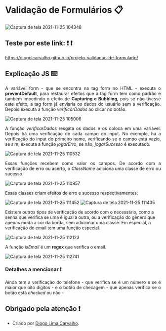 # Validação de Formulários :clipboard:

![Captura de tela 2021-11-25 104348](https://user-images.githubusercontent.com/84794798/143452743-2fcdb5ee-ae85-4190-80ab-ba5fdda8ac99.png)

## Teste por este link: :exclamation: :exclamation:
https://diogolcarvalho.github.io/projeto-validacao-de-formulario/

## Explicação JS :keyboard:

<p align="justify">
A variável form - que se encontra na tag form no HTML - executa o <b>preventDefault</b>, para restaurar efeitos que a tag form tem como padrão e também impedindo o efeito de <b>Capturing e Bubbling</b>, pois se não tivesse este efeito, a tag form já enviaria os dados do usuário sem a verificação. Depois executa a função <i>verificarDados</i> ao clicar no botão.
</p>

![Captura de tela 2021-11-25 105006](https://user-images.githubusercontent.com/84794798/143453310-c629cd7c-b95e-4f95-820d-1179a4f1ec02.png)

<p align="justify">
A função <i>verificarDados</i>  resgata os dados e os coloca em uma variável. Depois há uma verificação de cada campo do input. No exemplo, há a verificação do input do primeiro nome, verificando se o campo está vazio, se sim, executa a função <i>jogarErro</i>, se não, <i>jogarSucesso</i> é executado. 
</p>

![Captura de tela 2021-11-25 110532](https://user-images.githubusercontent.com/84794798/143455588-24f7f8c0-781f-477f-9de4-59df089c55ff.png)

<p align="justify">
Essas funções recebem como valor os campos. De acordo com a verificação de erro ou acerto, o <i>ClassName</i> adiciona uma classe de erro ou sucesso. 
</p>

![Captura de tela 2021-11-25 110957](https://user-images.githubusercontent.com/84794798/143456259-18b2bf04-0f5d-421d-8564-f6152dc54d8f.png)

<p align="justify">
Essas classes criam efeitos de erro e sucesso respectivamentes: 
</p>

![Captura de tela 2021-11-25 111452](https://user-images.githubusercontent.com/84794798/143457000-a9b089e8-42be-4b71-8ab3-94e2592fe5b7.png)
![Captura de tela 2021-11-25 111435](https://user-images.githubusercontent.com/84794798/143457029-f2c8dd2b-a198-4f03-97b0-14607fc35ea4.png)

<p align="justify">

Existem outros tipos de verificação de acordo com o necessário, como a senha que verifica se uma é igual a outra, ou a verificação do gênero que apenas muda a cor da borda, sem adicionar uma classe. Em especial, a verificação do email tem uma função especial. 

</p>

![Captura de tela 2021-11-25 112123](https://user-images.githubusercontent.com/84794798/143458244-c1ee8f8e-2e9e-430d-b69b-7078897b1357.png)

<p align="justify">
A função <i>isEmail</i> é um <b>regex</b> que verifica o email. 
</p>

![Captura de tela 2021-11-25 112741](https://user-images.githubusercontent.com/84794798/143458989-742fbe90-090b-4eff-bf5c-b8c2d65d165e.png)

### Detalhes a mencionar :exclamation:

<p align="justify">
Ainda tem a verificação do telefone - que verifica se é um número e se é maior que oito dígitos - e o botão de checagem - que apenas verifica se o botão está <i>checked</i> ou não - 
</p>

## Obrigado pela atenção :exclamation:
* Criado por <a href="https://github.com/DiogoLCarvalho"  target="_blanked">Diogo Lima Carvalho</a>. 
